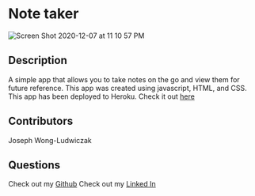 # Note taker

![Screen Shot 2020-12-07 at 11 10 57 PM](https://user-images.githubusercontent.com/68933887/101453145-b6c49400-38e3-11eb-915b-463bc18e5ec6.png)

Description
------------
A simple app that allows you to take notes on the go and view them for future reference. This app 
was created using javascript, HTML, and CSS. This app has been deployed to Heroku.
Check it out [here](https://fast-retreat-59575.herokuapp.com/notes)


Contributors
-------------
Joseph Wong-Ludwiczak


Questions
-----------
Check out my [Github](https://github.com/Josclud)
Check out my [Linked In](https://www.linkedin.com/in/joseph-wong-ludwicak/)


